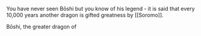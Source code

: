 You have never seen Bōshi but you know of his legend - it is said that every 10,000 years another dragon is gifted greatness by [[Soromo]].

Bōshi, the greater dragon of 